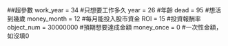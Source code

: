 ##超參數
work_year = 34 #只想要工作多久
year = 26 #年齡
dead = 95 #想活到幾歲
money_month = 12 #每月能投入股市資金
ROI = 15 #投資報酬率
object_num = 30000000 #預期想要達成金額
money_once = 0 #一次性金額，如沒填0